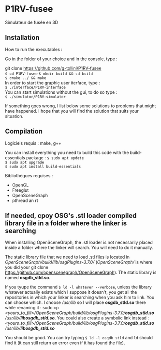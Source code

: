 <h1>P1RV-fusee</h1>
Simulateur de fusée en 3D

<h2>Installation</h2>
How to run the executables :

Go in the folder of your choice and in the console, type :

git clone https://github.com/g-tollini/P1RV-fusee  
`$ cd P1RV-fusee` 
`$ mkdir build && cd build`    
`$ cmake ../ && make`  
In order to start the graphic user iterface, type :  
`$ ./interface/P1RV-interface`  
You can start simulations without the gui, to do so type :  
`$ ./simulator/P1RV-simulator`  

If something goes wrong, I list below some solutions to problems that might have happened. I hope that you will find the solution that suits your situation.

<h2>Compilation</h2>
Logiciels requis :  
make, g++  

You can install everything you need to build this code with the build-essentials package :
`$ sudo apt update`  
`$ sudo apt upgrade`  
`$ sudo apt install build-essentials`  

Bibliothèques requises :
+ OpenGL
+ Freeglut
+ OpenSceneGraph
+ pthread an rt

<h2>If needed, cpoy OSG's .stl loader compiled library file in a folder where the linker is searching</h2>
When installing OpenSceneGraph, the .stl loader is not necessarily placed inside a folder where the linker will search. You will need to do it manually.

The static library file that we need to load .stl files is located in *OpenSceneGraph/build/lib/osgPlugins-3.7.0/* (*OpenSceneGraph/* is where you did your git clone https://github.com/openscenegraph/OpenSceneGraph). The static library is named **osgdb_stld.so**. 

If you tyupe the command `$ ld -l whatever --verbose`, unless the library whatever actually exists which I suppose it doesn't, you get all the repositories in which your linker is searching when you ask him to link. You can choose which. I choose */usr/lib* so I will place **osgdb_stld.so** there while renaming it : sudo cp *<yours_to_fill>/OpenSceneGraph/build/lib/osgPlugins-3.7.0/***osgdb_stld.so**** */usr/lib/***libosgdb_stld.so****.
You could also create a symbolic link instead :
*<yours_to_fill>/OpenSceneGraph/build/lib/osgPlugins-3.7.0/***osgdb_stld.so**** */usr/lib/***libosgdb_stld.so****

You should be good. You can try typing `$ ld -l osgdb_stld` and `ld` should find it (it can still return an error even if it has found the file).